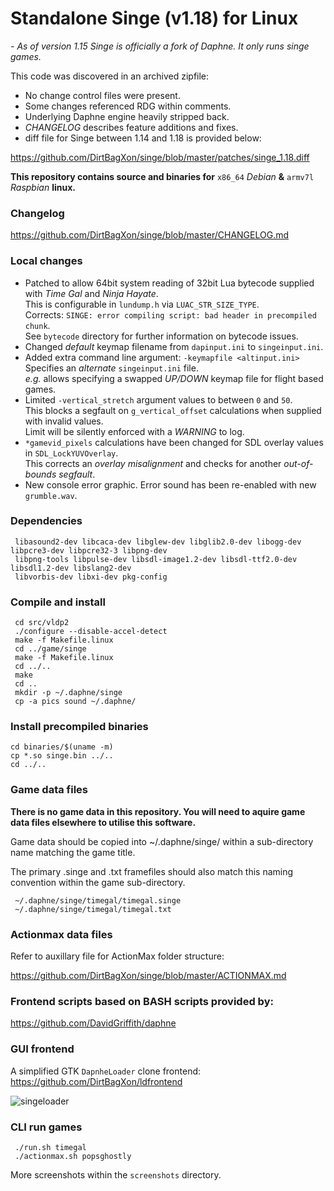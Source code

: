 Standalone Singe (v1.18) for Linux
==================================

*- As of version 1.15 Singe is officially a fork of Daphne.
It only runs singe games.*

This code was discovered in an archived zipfile:
* No change control files were present. 
* Some changes referenced RDG within comments.
* Underlying Daphne engine heavily stripped back.
* *CHANGELOG* describes feature additions and fixes. 
* diff file for Singe between 1.14 and 1.18 is provided below:

https://github.com/DirtBagXon/singe/blob/master/patches/singe_1.18.diff

**This repository contains source and binaries for** `x86_64` _Debian_ **&** `armv7l` _Raspbian_ **linux.**

### Changelog

https://github.com/DirtBagXon/singe/blob/master/CHANGELOG.md

### Local changes

* Patched to allow 64bit system reading of 32bit Lua bytecode supplied with *Time Gal* and *Ninja Hayate*. \
This is configurable in `lundump.h` via `LUAC_STR_SIZE_TYPE`. \
Corrects: `SINGE: error compiling script: bad header in precompiled chunk`. \
See `bytecode` directory for further information on bytecode issues.
* Changed _default_ keymap filename from `dapinput.ini` to `singeinput.ini`.
* Added extra command line argument: `-keymapfile <altinput.ini>` \
Specifies an _alternate_ `singeinput.ini` file. \
_e.g._ allows specifying a swapped _UP/DOWN_ keymap file for flight based games.
* Limited `-vertical_stretch` argument values to between `0` and `50`. \
This blocks a segfault on `g_vertical_offset` calculations when supplied with invalid values.\
Limit will be silently enforced with a *WARNING* to log.
* `*gamevid_pixels` calculations have been changed for SDL overlay values in `SDL_LockYUVOverlay`. \
This corrects an _overlay misalignment_ and checks for another _out-of-bounds segfault_.
* New console error graphic. Error sound has been re-enabled with new `grumble.wav`.

### Dependencies

     libasound2-dev libcaca-dev libglew-dev libglib2.0-dev libogg-dev libpcre3-dev libpcre32-3 libpng-dev 
     libpng-tools libpulse-dev libsdl-image1.2-dev libsdl-ttf2.0-dev libsdl1.2-dev libslang2-dev 
     libvorbis-dev libxi-dev pkg-config


### Compile and install

     cd src/vldp2
     ./configure --disable-accel-detect
     make -f Makefile.linux
     cd ../game/singe
     make -f Makefile.linux
     cd ../..
     make
     cd ..
     mkdir -p ~/.daphne/singe
     cp -a pics sound ~/.daphne/

### Install precompiled binaries

    cd binaries/$(uname -m)
    cp *.so singe.bin ../..
    cd ../..

### Game data files

**There is no game data in this repository. You will need to aquire game data files elsewhere to utilise this software.**

Game data should be copied into ~/.daphne/singe/ within a sub-directory name matching the game title.

The primary .singe and .txt framefiles should also match this naming convention within the game sub-directory.

     ~/.daphne/singe/timegal/timegal.singe
     ~/.daphne/singe/timegal/timegal.txt

### Actionmax data files

Refer to auxillary file for ActionMax folder structure:

https://github.com/DirtBagXon/singe/blob/master/ACTIONMAX.md

### Frontend scripts based on BASH scripts provided by:

https://github.com/DavidGriffith/daphne

### GUI frontend

A simplified GTK `DapnheLoader` clone frontend: https://github.com/DirtBagXon/ldfrontend

![singeloader](https://raw.githubusercontent.com/DirtBagXon/singe/master/screenshots/singelauncher.png)

### CLI run games

     ./run.sh timegal
     ./actionmax.sh popsghostly


More screenshots within the `screenshots` directory.

